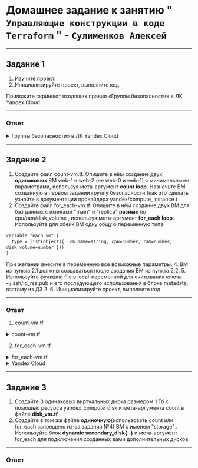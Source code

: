 # Домашнее задание к занятию " `Управляющие конструкции в коде Terraform` " - `Сулименков Алексей`

---

## Задание 1

1. Изучите проект.
2. Инициализируйте проект, выполните код.

Приложите скриншот входящих правил «Группы безопасности» в ЛК Yandex Cloud .

---

### Ответ

<details> <summary>Группы безопасности» в ЛК Yandex Cloud</summary>

![task1](https://github.com/biparasite/TER-HW03/blob/main/task_1.1.png "task1")

 </details>

---

## Задание 2

1. Создайте файл count-vm.tf. Опишите в нём создание двух **одинаковых** ВМ web-1 и web-2 (не web-0 и web-1) с минимальными параметрами, используя мета-аргумент **count loop**. Назначьте ВМ созданную в первом задании группу безопасности.(как это сделать узнайте в документации провайдера yandex/compute_instance )
2. Создайте файл for_each-vm.tf. Опишите в нём создание двух ВМ для баз данных с именами "main" и "replica" **разных** по cpu/ram/disk_volume , используя мета-аргумент **for_each loop**. Используйте для обеих ВМ одну общую переменную типа:

```
variable "each_vm" {
  type = list(object({  vm_name=string, cpu=number, ram=number, disk_volume=number }))
}
```

При желании внесите в переменную все возможные параметры. 4. ВМ из пункта 2.1 должны создаваться после создания ВМ из пункта 2.2. 5. Используйте функцию file в local-переменной для считывания ключа ~/.ssh/id_rsa.pub и его последующего использования в блоке metadata, взятому из ДЗ 2. 6. Инициализируйте проект, выполните код.

---

### Ответ

1. count-vm.tf

<details> <summary>count-vm.tf</summary>

```bash
resource "yandex_compute_instance" "web_servers" {
  count = 2

  name        = "web-${count.index + 1}"
  platform_id = var.vm_web_platform
  zone        = var.default_zone
  resources {
    cores         = var.vms_resources.web.cores
    memory        = var.vms_resources.web.memory
    core_fraction = var.vms_resources.web.core_fraction
  }
  boot_disk {
    initialize_params {
      image_id = data.yandex_compute_image.ubuntu.image_id
    }
  }
  scheduling_policy {
    preemptible = true
  }
  network_interface {
    subnet_id = yandex_vpc_subnet.develop.id
    nat       = true
    security_group_ids = [yandex_vpc_security_group.example.id]
  }

  metadata = var.metadata

}

```

</details>

2. for_each-vm.tf

<details> <summary>for_each-vm.tf</summary>

```bash
resource "yandex_compute_instance" "db_vms" {
  for_each = { for item in var.each_vm : item.vm_name => item }

  name                  = each.key
  zone                  = var.default_zone
  platform_id           = var.vm_web_platform

  resources {
    cores                = each.value.cpu
    memory               = each.value.ram
    core_fraction = var.vms_resources.web.core_fraction
  }

  boot_disk {
    initialize_params {
      image_id = data.yandex_compute_image.ubuntu.image_id
      size     = each.value.disk_volume
    }
  }

  network_interface {
    subnet_id = yandex_vpc_subnet.develop.id
    nat       = true
    security_group_ids = [yandex_vpc_security_group.example.id]
  }

  scheduling_policy {
    preemptible = true
  }

  metadata = var.metadata

}

```

</details>

<details> <summary>Yandex Cloud</summary>

![task2](https://github.com/biparasite/TER-HW03/blob/main/task_2.1.png "task2")

</details>

---

## Задание 3

1. Создайте 3 одинаковых виртуальных диска размером 1 Гб с помощью ресурса yandex_compute_disk и мета-аргумента count в файле **disk_vm.tf** .
2. Создайте в том же файле **одиночную**(использовать count или for_each запрещено из-за задания №4) ВМ c именем "storage" . Используйте блок **dynamic secondary_disk{..}** и мета-аргумент for_each для подключения созданных вами дополнительных дисков.

---

### Ответ
